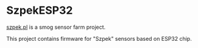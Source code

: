 # SzpekESP32

[szpek.pl](szpek.pl) is a smog sensor farm project.

This project contains firmware for "Szpek" sensors based on ESP32 chip.
